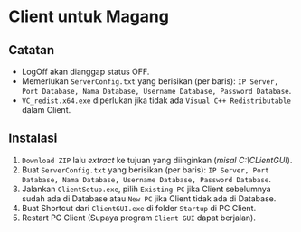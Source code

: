 # Client untuk Magang
## Catatan
- LogOff akan dianggap status OFF.
- Memerlukan `ServerConfig.txt` yang berisikan (per baris): `IP Server, Port Database, Nama Database, Username Database, Password Database`.
- `VC_redist.x64.exe` diperlukan jika tidak ada `Visual C++ Redistributable` dalam Client.

## Instalasi
1. `Download ZIP` lalu *extract* ke tujuan yang diinginkan (*misal C:\CLientGUI*).
2. Buat `ServerConfig.txt` yang berisikan (per baris): `IP Server, Port Database, Nama Database, Username Database, Password Database`.
3. Jalankan `ClientSetup.exe`, pilih `Existing PC` jika Client sebelumnya sudah ada di Database atau `New PC` jika Client tidak ada di Database.
4. Buat Shortcut dari `ClientGUI.exe` di folder `Startup` di PC Client.
5. Restart PC Client (Supaya program `Client GUI` dapat berjalan).
